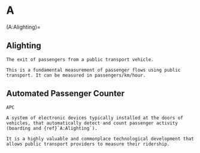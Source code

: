 # A

(A:Alighting)=
## Alighting

```{tabbed} Definition
The exit of passengers from a public transport vehicle.

This is a fundamental measurement of passenger flows using public transport. It can be measured in passengers/km/hour.
```

## Automated Passenger Counter

```{tabbed} Definition
APC

A system of electronic devices typically installed at the doors of vehicles, that automatically detect and count passenger activity (boarding and {ref}`A:Alighting`).

It is a highly valuable and commonplace technological development that allows public transport providers to measure their ridership.

```
